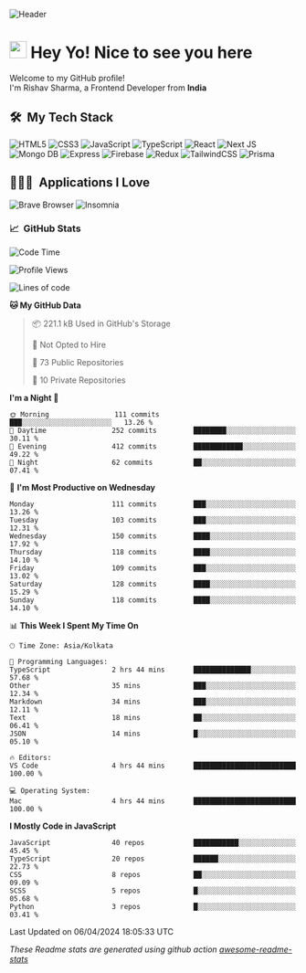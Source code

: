 ![Header](https://github.com/0xrishavsharma/0xrishavsharma/assets/63146727/d1ced55d-0def-4c32-8adf-552853988438)


<h1>
  <img src="https://emojis.slackmojis.com/emojis/images/1531849430/4246/blob-sunglasses.gif?1531849430" width="30"/> 
  Hey Yo! Nice to see you here 
<!--   <img src="https://user-images.githubusercontent.com/18350557/176309783-0785949b-9127-417c-8b55-ab5a4333674e.gif" width="30"/>  -->
</h1> 

<p>Welcome to my GitHub profile! </br> I'm Rishav Sharma, a Frontend Developer from <b>India</b>
<h2> 🛠 &nbsp;My Tech Stack</h3>

  ![HTML5](https://img.shields.io/badge/html5-%23E34F26.svg?style=for-the-badge&logo=html5&logoColor=white)
  ![CSS3](https://img.shields.io/badge/css3-%231572B6.svg?style=for-the-badge&logo=css3&logoColor=white)
  ![JavaScript](https://img.shields.io/badge/javascript-%23323330.svg?style=for-the-badge&logo=javascript&logoColor=%23F7DF1E)
  ![TypeScript](https://img.shields.io/badge/typescript-%23007ACC.svg?style=for-the-badge&logo=typescript&logoColor=white)
  ![React](https://img.shields.io/badge/react-%2320232a.svg?style=for-the-badge&logo=react&logoColor=%2361DAFB)
  ![Next JS](https://img.shields.io/badge/Next-black?style=for-the-badge&logo=next.js&logoColor=white)
  ![Mongo DB](https://img.shields.io/badge/MongoDB-13AA52?style=for-the-badge&logo=next.js&logoColor=white)
  ![Express](https://img.shields.io/badge/Express-1D1F21?style=for-the-badge&logo=express&logoColor=white)
  ![Firebase](https://img.shields.io/badge/Firebase-039BE5?style=for-the-badge&logo=Firebase&logoColor=white)
  ![Redux](https://img.shields.io/badge/redux-%23593d88.svg?style=for-the-badge&logo=redux&logoColor=white)
  ![TailwindCSS](https://img.shields.io/badge/tailwindcss-%2338B2AC.svg?style=for-the-badge&logo=tailwind-css&logoColor=white)
  ![Prisma](https://img.shields.io/badge/Prisma-3982CE?style=for-the-badge&logo=Prisma&logoColor=white)

<h2> 👨🏻‍💻 &nbsp;Applications I Love </h3>

  ![Brave Browser](https://img.shields.io/badge/-Brave_Browser-FB542B?style=for-the-badge&logo=brave&logoColor=white)
  ![Insomnia](https://img.shields.io/badge/-Insomnia-5849BE?style=for-the-badge&logo=insomnia&logoColor=white)


<h3> 📈 &nbsp;GitHub Stats </h3>

<!--START_SECTION:waka-->
![Code Time](http://img.shields.io/badge/Code%20Time-48%20hrs%2021%20mins-blue)

![Profile Views](http://img.shields.io/badge/Profile%20Views-0-blue)

![Lines of code](https://img.shields.io/badge/From%20Hello%20World%20I%27ve%20Written-8.2%20million%20lines%20of%20code-blue)

**🐱 My GitHub Data** 

> 📦 221.1 kB Used in GitHub's Storage 
 > 
> 🚫 Not Opted to Hire
 > 
> 📜 73 Public Repositories 
 > 
> 🔑 10 Private Repositories 
 > 
**I'm a Night 🦉** 

```text
🌞 Morning                111 commits         ███░░░░░░░░░░░░░░░░░░░░░░   13.26 % 
🌆 Daytime                252 commits         ████████░░░░░░░░░░░░░░░░░   30.11 % 
🌃 Evening                412 commits         ████████████░░░░░░░░░░░░░   49.22 % 
🌙 Night                  62 commits          ██░░░░░░░░░░░░░░░░░░░░░░░   07.41 % 
```
📅 **I'm Most Productive on Wednesday** 

```text
Monday                   111 commits         ███░░░░░░░░░░░░░░░░░░░░░░   13.26 % 
Tuesday                  103 commits         ███░░░░░░░░░░░░░░░░░░░░░░   12.31 % 
Wednesday                150 commits         ████░░░░░░░░░░░░░░░░░░░░░   17.92 % 
Thursday                 118 commits         ████░░░░░░░░░░░░░░░░░░░░░   14.10 % 
Friday                   109 commits         ███░░░░░░░░░░░░░░░░░░░░░░   13.02 % 
Saturday                 128 commits         ████░░░░░░░░░░░░░░░░░░░░░   15.29 % 
Sunday                   118 commits         ████░░░░░░░░░░░░░░░░░░░░░   14.10 % 
```


📊 **This Week I Spent My Time On** 

```text
🕑︎ Time Zone: Asia/Kolkata

💬 Programming Languages: 
TypeScript               2 hrs 44 mins       ██████████████░░░░░░░░░░░   57.68 % 
Other                    35 mins             ███░░░░░░░░░░░░░░░░░░░░░░   12.34 % 
Markdown                 34 mins             ███░░░░░░░░░░░░░░░░░░░░░░   12.11 % 
Text                     18 mins             ██░░░░░░░░░░░░░░░░░░░░░░░   06.41 % 
JSON                     14 mins             █░░░░░░░░░░░░░░░░░░░░░░░░   05.10 % 

🔥 Editors: 
VS Code                  4 hrs 44 mins       █████████████████████████   100.00 % 

💻 Operating System: 
Mac                      4 hrs 44 mins       █████████████████████████   100.00 % 
```

**I Mostly Code in JavaScript** 

```text
JavaScript               40 repos            ███████████░░░░░░░░░░░░░░   45.45 % 
TypeScript               20 repos            ██████░░░░░░░░░░░░░░░░░░░   22.73 % 
CSS                      8 repos             ██░░░░░░░░░░░░░░░░░░░░░░░   09.09 % 
SCSS                     5 repos             █░░░░░░░░░░░░░░░░░░░░░░░░   05.68 % 
Python                   3 repos             █░░░░░░░░░░░░░░░░░░░░░░░░   03.41 % 
```




 Last Updated on 06/04/2024 18:05:33 UTC
<!--END_SECTION:waka-->
*These Readme stats are generated using github action [awesome-readme-stats](https://github.com/anmol098/waka-readme-stats)*
